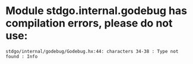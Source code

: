 # Module stdgo.internal.godebug has compilation errors, please do not use:
```
stdgo/internal/godebug/Godebug.hx:44: characters 34-38 : Type not found : Info

```

